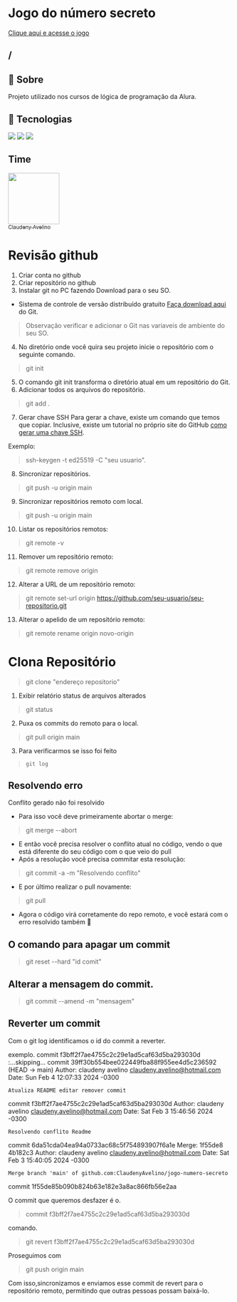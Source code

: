 <h1>Jogo do número secreto</h1>
<a href="https://jogo-beige-six.vercel.app">Clique aqui e acesse o jogo</a>
<h2>/</h2>

<h2>🔖 Sobre</h2>
<p>Projeto utilizado nos cursos de lógica de programação da Alura.</p>

## 🚀 Tecnologias
<div>
  <img src="https://img.shields.io/badge/HTML-239120?style=for-the-badge&logo=html5&logoColor=white">
  <img src="https://img.shields.io/badge/CSS-239120?&style=for-the-badge&logo=css3&logoColor=white">
  <img src="https://img.shields.io/badge/JavaScript-F7DF1E?style=for-the-badge&logo=javascript&logoColor=black">
</div>
<h2>Time</h2>

[<img loading="lazy" src="https://avatars.githubusercontent.com/u/79340989?s=400&u=fcfb57bc9a07b8ce0eeae1195e243bb1cb56f6d8&v=4" width=115><br><sub>Claudeny Avelino</sub>](https://github.com/ClaudenyAvelino)




# Revisão github
1. Criar conta no github
2. Criar repositório no github
3. Instalar git no PC fazendo Download para o seu SO.
* Sistema de controle de versão distribuído gratuito [Faça download aqui](https://git-scm.com/) do Git.
>Observação verificar e adicionar o Git nas variaveis de ambiente do seu SO.
4. No diretório onde você quira seu projeto inicie o repositório com o seguinte comando.
>git init
5. O comando git init transforma o diretório atual em um repositório do Git.
6. Adicionar todos os arquivos do repositório.
>git add .
7. Gerar chave SSH
Para gerar a chave, existe um comando que temos que copiar. Inclusive, existe um tutorial no próprio site do GitHub
[como gerar uma chave SSH](https://docs.github.com/pt/authentication/connecting-to-github-with-ssh/generating-a-new-ssh-key-and-adding-it-to-the-ssh-agent).

Exemplo:
>ssh-keygen -t ed25519 -C "seu usuario".

8. Sincronizar repositórios.
>git push -u origin main

9. Sincronizar repositórios remoto com local.

>git push -u origin main

10. Listar os repositórios remotos:
>git remote -v

11. Remover um repositório remoto:

>git remote remove origin

12. Alterar a URL de um repositório remoto:

>git remote set-url origin https://github.com/seu-usuario/seu-repositorio.git

13. Alterar o apelido de um repositório remoto:

>git remote rename origin novo-origin

# Clona Repositório

>git clone "endereço repositorio"

1. Exibir relatório status de arquivos alterados

>git status

2. Puxa os commits do remoto para o local.

>git pull origin main

3. Para verificarmos se isso foi feito

>`git log`

## Resolvendo erro
Conflito gerado não foi resolvido

* Para isso você deve primeiramente abortar o merge:
>git merge --abort
* E então você precisa resolver o conflito atual no código, vendo o que está diferente do seu código com o que veio do pull
* Após a resolução você precisa commitar esta resolução:
>git commit -a -m "Resolvendo conflito"
* E por último realizar o pull novamente:
>git pull
* Agora o código virá corretamente do repo remoto, e você estará com o erro resolvido também 🙂

##  O comando para apagar um commit

>git reset --hard "id comit"




## Alterar a mensagem do commit.

>git commit --amend -m "mensagem"


## Reverter um commit
Com o git log identificamos o id do commit a reverter.

exemplo.
commit f3bff2f7ae4755c2c29e1ad5caf63d5ba293030d
:...skipping...
commit 39ff30b554bee022449fba88f955ee4d5c236592 (HEAD -> main)
Author: claudeny avelino <claudeny.avelino@hotmail.com>
Date:   Sun Feb 4 12:07:33 2024 -0300

    Atualiza README editar remover commit

commit f3bff2f7ae4755c2c29e1ad5caf63d5ba293030d
Author: claudeny avelino <claudeny.avelino@hotmail.com>
Date:   Sat Feb 3 15:46:56 2024 -0300

    Resolvendo conflito Readme

commit 6da51cda04ea94a0733ac68c5f754893907f6a1e
Merge: 1f55de8 4b182c3
Author: claudeny avelino <claudeny.avelino@hotmail.com>
Date:   Sat Feb 3 15:40:05 2024 -0300

    Merge branch 'main' of github.com:ClaudenyAvelino/jogo-numero-secreto

commit 1f55de85b090b824b63e182e3a8ac866fb56e2aa

O commit que queremos desfazer é o.
>commit f3bff2f7ae4755c2c29e1ad5caf63d5ba293030d

comando.
>git revert f3bff2f7ae4755c2c29e1ad5caf63d5ba293030d

Proseguimos com
>git push origin main

Com isso,sincronizamos e enviamos esse commit de revert para o repositório remoto, permitindo que outras pessoas possam baixá-lo.
